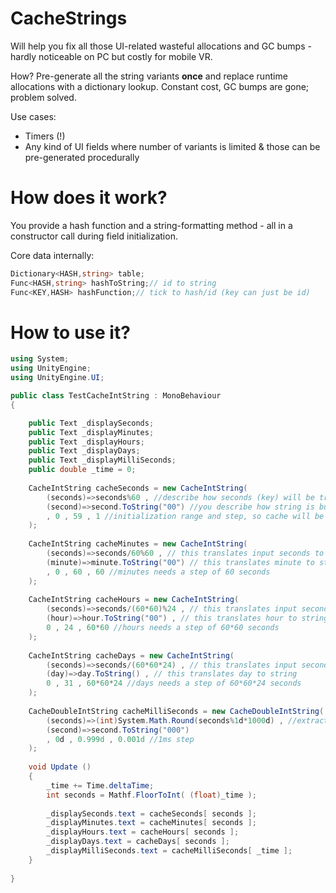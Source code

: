 # CacheStrings
Will help you fix all those UI-related wasteful allocations and GC bumps - hardly noticeable on PC but costly for mobile VR.

How? Pre-generate all the string variants **once** and replace runtime allocations with a dictionary lookup. Constant cost, GC bumps are gone; problem solved.

Use cases:
- Timers (!)
- Any kind of UI fields where number of variants is limited & those can be pre-generated procedurally

# How does it work?
You provide a hash function and a string-formatting method - all in a constructor call during field initialization.

Core data internally:
```C#
Dictionary<HASH,string> table;
Func<HASH,string> hashToString;// id to string
Func<KEY,HASH> hashFunction;// tick to hash/id (key can just be id)
```
# How to use it?
```C#
using System;
using UnityEngine;
using UnityEngine.UI;

public class TestCacheIntString : MonoBehaviour
{

    public Text _displaySeconds;
    public Text _displayMinutes;
    public Text _displayHours;
    public Text _displayDays;
    public Text _displayMilliSeconds;
    public double _time = 0;
    
    CacheIntString cacheSeconds = new CacheIntString(
        (seconds)=>seconds%60 , //describe how seconds (key) will be translated to useful value (hash)
        (second)=>second.ToString("00") //you describe how string is built based on given value (hash)
        , 0 , 59 , 1 //initialization range and step, so cache will be warmed up and ready
    );
    
    CacheIntString cacheMinutes = new CacheIntString(
        (seconds)=>seconds/60%60 , // this translates input seconds to minutes
        (minute)=>minute.ToString("00") // this translates minute to string
        , 0 , 60 , 60 //minutes needs a step of 60 seconds
    );
    
    CacheIntString cacheHours = new CacheIntString(
        (seconds)=>seconds/(60*60)%24 , // this translates input seconds to hours
        (hour)=>hour.ToString("00") , // this translates hour to string
        0 , 24 , 60*60 //hours needs a step of 60*60 seconds
    );
    
    CacheIntString cacheDays = new CacheIntString(
        (seconds)=>seconds/(60*60*24) , // this translates input seconds to days
        (day)=>day.ToString() , // this translates day to string
        0 , 31 , 60*60*24 //days needs a step of 60*60*24 seconds
    );
    
    CacheDoubleIntString cacheMilliSeconds = new CacheDoubleIntString(
        (seconds)=>(int)System.Math.Round(seconds%1d*1000d) , //extract 3 decimal places
        (second)=>second.ToString("000")
        , 0d , 0.999d , 0.001d //1ms step
    );
    
    void Update ()
    {
        _time += Time.deltaTime;
        int seconds = Mathf.FloorToInt( (float)_time );
        
        _displaySeconds.text = cacheSeconds[ seconds ];
        _displayMinutes.text = cacheMinutes[ seconds ];
        _displayHours.text = cacheHours[ seconds ];
        _displayDays.text = cacheDays[ seconds ];
        _displayMilliSeconds.text = cacheMilliSeconds[ _time ];
    }
    
}
```
#
